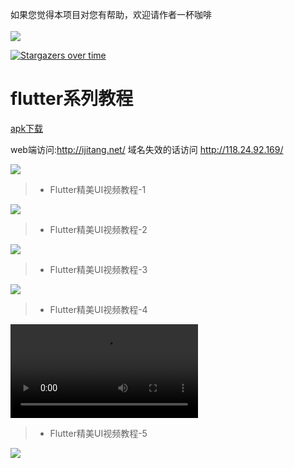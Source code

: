 
如果您觉得本项目对您有帮助，欢迎请作者一杯咖啡 <br /><br />
![](https://note.youdao.com/yws/public/resource/a15926f3009f70e71b22fcdda89c6ee9/xmlnote/BADBFF70EA2A46D9AAFC1F6E14B39871/5008)

[![Stargazers over time](https://starchart.cc/jiang111/flutter_code.svg)](https://starchart.cc/jiang111/flutter_code)


# flutter系列教程


[apk下载](https://github.com/jiang111/flutter_code/raw/master/art/app-release.apk)


web端访问:http://ijitang.net/  域名失效的话访问 http://118.24.92.169/

![](https://github.com/jiang111/flutter_code/raw/master/art/1.png)


>* Flutter精美UI视频教程-1

![](https://github.com/jiang111/flutter_code/raw/master/art/1.jpg)


>* Flutter精美UI视频教程-2

![](https://github.com/jiang111/flutter_code/raw/master/art/2.jpg)


>* Flutter精美UI视频教程-3

![](https://github.com/jiang111/flutter_code/raw/master/art/3.jpg)


>* Flutter精美UI视频教程-4

![](https://github.com/jiang111/flutter_code/raw/master/art/4_f.mp4)


>* Flutter精美UI视频教程-5

![](https://github.com/jiang111/flutter_code/raw/master/art/5.png)

